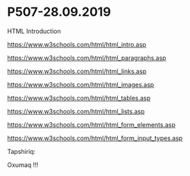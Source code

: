 # P507-28.09.2019

HTML Introduction

https://www.w3schools.com/html/html_intro.asp 

https://www.w3schools.com/html/html_paragraphs.asp 

https://www.w3schools.com/html/html_links.asp 

https://www.w3schools.com/html/html_images.asp 

https://www.w3schools.com/html/html_tables.asp 

https://www.w3schools.com/html/html_lists.asp 

https://www.w3schools.com/html/html_form_elements.asp 

https://www.w3schools.com/html/html_form_input_types.asp

Tapshiriq:

Oxumaq !!!
